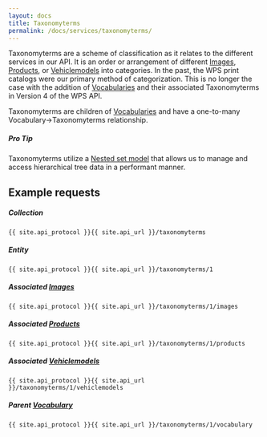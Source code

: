 ```yaml
---
layout: docs
title: Taxonomyterms
permalink: /docs/services/taxonomyterms/
---
```


[var_Images]: /docs/services/images
[var_Products]: /docs/services/products
[var_Vehiclemodels]: /docs/services/vehiclemodels
[var_Vocabularies]: /docs/services/vocabularies

Taxonomyterms are a scheme of classification as it relates to the different services in our API. It is an order or arrangement of different [Images][var_Images], 
[Products][var_Products], or [Vehiclemodels][var_Vehiclemodels] into categories. In the past, the WPS print catalogs were our primary method of categorization. This is no longer 
the case with the addition of [Vocabularies][var_Vocabularies] and their associated Taxonomyterms in Version 4 of the WPS API.

Taxonomyterms are children of [Vocabularies][var_Vocabularies] and have a one-to-many Vocabulary&rarr;Taxonomyterms relationship.

<div class="note">
  <h5>Pro Tip</h5>
  <p>Taxonomyterms utilize a <a href="https://en.wikipedia.org/wiki/Nested_set_model" target="_blank">Nested set model</a> that allows us to manage and access hierarchical tree 
  data in a performant manner.</p>
</div>

## Example requests

##### Collection
```
{{ site.api_protocol }}{{ site.api_url }}/taxonomyterms
```

##### Entity
```
{{ site.api_protocol }}{{ site.api_url }}/taxonomyterms/1
```

##### Associated [Images][var_Images]
```
{{ site.api_protocol }}{{ site.api_url }}/taxonomyterms/1/images
```

##### Associated [Products][var_Products] 
```
{{ site.api_protocol }}{{ site.api_url }}/taxonomyterms/1/products
```

##### Associated [Vehiclemodels][var_Vehiclemodels] 
```
{{ site.api_protocol }}{{ site.api_url }}/taxonomyterms/1/vehiclemodels
```

##### Parent [Vocabulary][var_Vocabularies] 
```
{{ site.api_protocol }}{{ site.api_url }}/taxonomyterms/1/vocabulary
```
